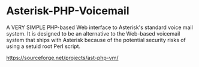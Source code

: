 # Asterisk-PHP-Voicemail

A VERY SIMPLE PHP-based Web interface to Asterisk's standard voice mail system.
It is designed to be an alternative to the Web-based voicemail system that ships with Asterisk
because of the potential security risks of using a setuid root Perl script.

https://sourceforge.net/projects/ast-php-vm/
